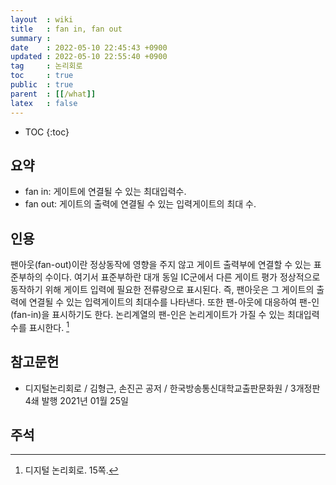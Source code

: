 ```yaml
---
layout  : wiki
title   : fan in, fan out
summary : 
date    : 2022-05-10 22:45:43 +0900
updated : 2022-05-10 22:55:40 +0900
tag     : 논리회로
toc     : true
public  : true
parent  : [[/what]]
latex   : false
---
```

* TOC
{:toc}

## 요약

- fan in: 게이트에 연결될 수 있는 최대입력수.
- fan out: 게이트의 출력에 연결될 수 있는 입력게이트의 최대 수.

## 인용
>
팬아웃(fan-out)이란 정상동작에 영향을 주지 않고 게이트 출력부에 연결할 수 있는 표준부하의 수이다.
여기서 표준부하란 대개 동일 IC군에서 다른 게이트 평가 정상적으로 동작하기 위해 게이트 입력에 필요한 전류량으로 표시된다.
즉, 팬아웃은 그 게이트의 출력에 연결될 수 있는 입력게이트의 최대수를 나타낸다.
또한 팬-아웃에 대응하여 팬-인(fan-in)을 표시하기도 한다.
논리계열의 팬-인은 논리게이트가 가질 수 있는 최대입력수를 표시한다.
[^kim-15]

## 참고문헌

- 디지털논리회로 / 김형근, 손진곤 공저 / 한국방송통신대학교출판문화원 / 3개정판 4쇄 발행 2021년 01월 25일

## 주석

[^kim-15]: 디지털 논리회로. 15쪽.

